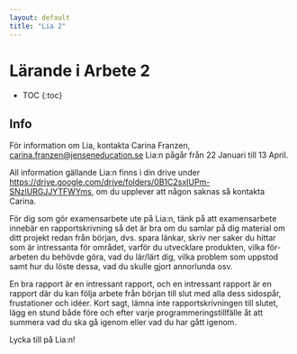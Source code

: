 ```yaml
---
layout: default
title: "Lia 2"
---
```


Lärande i Arbete 2
=========================================

* TOC
{:toc}

Info
----
För information om Lia, kontakta Carina Franzen, [carina.franzen@jenseneducation.se](carina.franzen@jenseneducation.se)
Lia:n pågår från 22 Januari till 13 April.

All information gällande Lia:n finns i din drive under https://drive.google.com/drive/folders/0B1C2sxIUPm-SNzlURGJJYTFWYms, om du upplever att någon saknas så kontakta Carina.

För dig som gör examensarbete ute på Lia:n, tänk på att examensarbete innebär en rapportskrivning så det är bra om du samlar på dig material om ditt projekt redan från början, dvs. spara länkar, skriv ner saker du hittar som är intressanta för området, varför du utvecklare produkten, vilka för-arbeten du behövde göra, vad du lär/lärt dig, vilka problem som uppstod samt hur du löste dessa, vad du skulle gjort annorlunda osv.

En bra rapport är en intressant rapport, och en intressant rapport är en rapport där du kan följa arbete från början till slut med alla dess sidospår, frustationer och idéer. Kort sagt, lämna inte rapportskrivningen till slutet, lägg en stund både före och efter varje programmeringstillfälle åt att summera vad du ska gå igenom eller vad du har gått igenom.

Lycka till på Lia:n!
